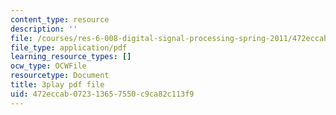 ```yaml
---
content_type: resource
description: ''
file: /courses/res-6-008-digital-signal-processing-spring-2011/472eccab072313657550c9ca82c113f9_oJv4dsUID0Q.pdf
file_type: application/pdf
learning_resource_types: []
ocw_type: OCWFile
resourcetype: Document
title: 3play pdf file
uid: 472eccab-0723-1365-7550-c9ca82c113f9
---
```

